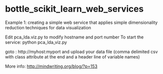 bottle_scikit_learn_web_services
================================


Example 1: creating a simple web service that applies simple dimensionality reduction techniques for data visualization

Edit pca_lda.viz.py to modify hostname and port number
To start the service: python pca_lda_viz.py

goto : http://myhost:myport  and upload your data file (comma delimited csv with class attribute at the end and a header line of variable names)

More info: http://mindwriting.org/blog/?p=153
